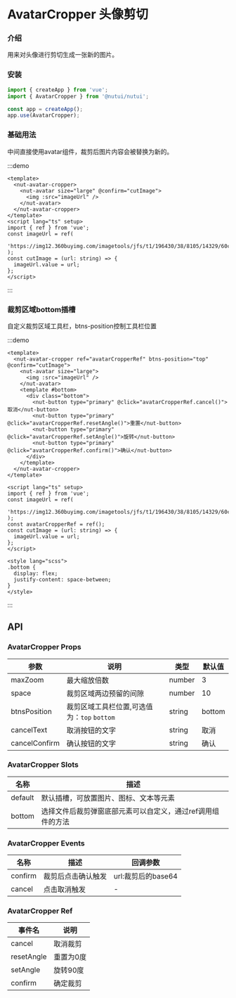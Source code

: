 # AvatarCropper 头像剪切

### 介绍

用来对头像进行剪切生成一张新的图片。

### 安装

```js
import { createApp } from 'vue';
import { AvatarCropper } from '@nutui/nutui';

const app = createApp();
app.use(AvatarCropper);
```

### 基础用法

中间直接使用avatar组件，裁剪后图片内容会被替换为新的。

:::demo

```vue
<template>
  <nut-avatar-cropper>
    <nut-avatar size="large" @confirm="cutImage">
      <img :src="imageUrl" />
    </nut-avatar>
  </nut-avatar-cropper>
</template>
<script lang="ts" setup>
import { ref } from 'vue';
const imageUrl = ref(
  'https://img12.360buyimg.com/imagetools/jfs/t1/196430/38/8105/14329/60c806a4Ed506298a/e6de9fb7b8490f38.png'
);
const cutImage = (url: string) => {
  imageUrl.value = url;
};
</script>
```

:::

### 裁剪区域bottom插槽

自定义裁剪区域工具栏，btns-position控制工具栏位置

:::demo

```vue
<template>
  <nut-avatar-cropper ref="avatarCropperRef" btns-position="top" @confirm="cutImage">
    <nut-avatar size="large">
      <img :src="imageUrl" />
    </nut-avatar>
    <template #bottom>
      <div class="bottom">
        <nut-button type="primary" @click="avatarCropperRef.cancel()">取消</nut-button>
        <nut-button type="primary" @click="avatarCropperRef.resetAngle()">重置</nut-button>
        <nut-button type="primary" @click="avatarCropperRef.setAngle()">旋转</nut-button>
        <nut-button type="primary" @click="avatarCropperRef.confirm()">确认</nut-button>
      </div>
    </template>
  </nut-avatar-cropper>
</template>

<script lang="ts" setup>
import { ref } from 'vue';
const imageUrl = ref(
  'https://img12.360buyimg.com/imagetools/jfs/t1/196430/38/8105/14329/60c806a4Ed506298a/e6de9fb7b8490f38.png'
);
const avatarCropperRef = ref();
const cutImage = (url: string) => {
  imageUrl.value = url;
};
</script>

<style lang="scss">
.bottom {
  display: flex;
  justify-content: space-between;
}
</style>
```

:::

## API

### AvatarCropper Props

| 参数          | 说明                                        | 类型   | 默认值 |
| ------------- | ------------------------------------------- | ------ | ------ |
| maxZoom       | 最大缩放倍数                                | number | 3      |
| space         | 裁剪区域两边预留的间隙                      | number | 10     |
| btnsPosition  | 裁剪区域工具栏位置,可选值为：`top` `bottom` | string | bottom |
| cancelText    | 取消按钮的文字                              | string | 取消   |
| cancelConfirm | 确认按钮的文字                              | string | 确认   |

### AvatarCropper Slots

| 名称    | 描述                                                        |
| ------- | ----------------------------------------------------------- |
| default | 默认插槽，可放置图片、图标、文本等元素                      |
| bottom  | 选择文件后裁剪弹窗底部元素可以自定义，通过ref调用组件的方法 |

### AvatarCropper Events

| 名称    | 描述               | 回调参数           |
| ------- | ------------------ | ------------------ |
| confirm | 裁剪后点击确认触发 | url:裁剪后的base64 |
| cancel  | 点击取消触发       | -                  |

### AvatarCropper Ref

| 事件名     | 说明      |
| ---------- | --------- |
| cancel     | 取消裁剪  |
| resetAngle | 重置为0度 |
| setAngle   | 旋转90度  |
| confirm    | 确定裁剪  |
